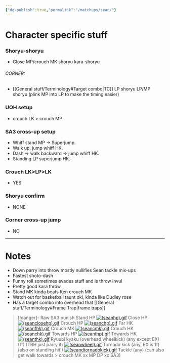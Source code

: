 ```yaml
---
{"dg-publish":true,"permalink":"/matchups/sean/"}
---
```


# Character specific stuff
### Shoryu-shoryu
- Close MP/crouch MK shoryu kara-shoryu
###### CORNER: 
- [[General stuff/Terminology#Target combo\|TC]] LP shoryu LP/MP shoryu (plink MP into LP to make the timing easier)
### UOH setup
- crouch LK > crouch MP
### SA3 cross-up setup
- Whiff stand MP -> Superjump.
- Walk up, jump whiff HK.
- Dash -> walk backward -> jump whiff HK.
- Standing LP superjump HK.
### Crouch LK>LP>LK
- YES
### Shoryu confirm
- NONE
### Corner cross-up jump
- NO
***
# Notes
- Down parry into throw mostly nullifies Sean tackle mix-ups
- Fastest shoto-dash
- Funny roll sometimes evades stuff and is throw invul
- Pretty good kara throw
- Stand MK kinda beats Ken crouch MK
- Watch out for basketball taunt oki, kinda like Dudley rose
- Has a target combo into overhead that [[General stuff/Terminology#Frame Trap\|frame traps]]

> [!danger]- Raw SA3 punish
> Stand HP
> [![(seanhp).gif](https://wiki.supercombo.gg/images/f/f8/%28seanhp%29.gif)](https://wiki.supercombo.gg/w/File:(seanhp).gif)
> Close HP
> [![(seanclosehp).gif](https://wiki.supercombo.gg/images/c/c6/%28seanclosehp%29.gif)](https://wiki.supercombo.gg/w/File:(seanclosehp).gif)
> Crouch HP
> [![(seanchp).gif](https://wiki.supercombo.gg/images/f/fc/%28seanchp%29.gif)](https://wiki.supercombo.gg/w/File:(seanchp).gif)
> Far HK
> [![(seanfhk).gif](https://wiki.supercombo.gg/images/2/2a/%28seanfhk%29.gif)](https://wiki.supercombo.gg/w/File:(seanfhk).gif)
> Crouch MK
> [![(seancmk).gif](https://wiki.supercombo.gg/images/3/35/%28seancmk%29.gif)](https://wiki.supercombo.gg/w/File:(seancmk).gif)
> Crouch HK
> [![(seanchk).gif](https://wiki.supercombo.gg/images/7/70/%28seanchk%29.gif)](https://wiki.supercombo.gg/w/File:(seanchk).gif)
> Towards HP
> [![(seanthp).gif](https://wiki.supercombo.gg/images/a/af/%28seanthp%29.gif)](https://wiki.supercombo.gg/w/File:(seanthp).gif)
Towards HK
[![(seanthk).gif](https://wiki.supercombo.gg/images/5/52/%28seanthk%29.gif)](https://wiki.supercombo.gg/w/File:(seanthk).gif)
Ryuubi kyaku (overhead wheelkick) (any except EX) (1f)
(TBH just parry it)
[![(seanwheel).gif](https://wiki.supercombo.gg/images/1/1d/%28seanwheel%29.gif)](https://wiki.supercombo.gg/w/File:(seanwheel).gif)
Tornado kick (any, EX is 1f) (also on standing hit!)
[![(seandtornadokick).gif](https://wiki.supercombo.gg/images/8/81/%28seandtornadokick%29.gif)](https://wiki.supercombo.gg/w/File:(seandtornadokick).gif)
Tackle (any) (can also get walk towards > crouch MK xx MP DP xx SA3)

